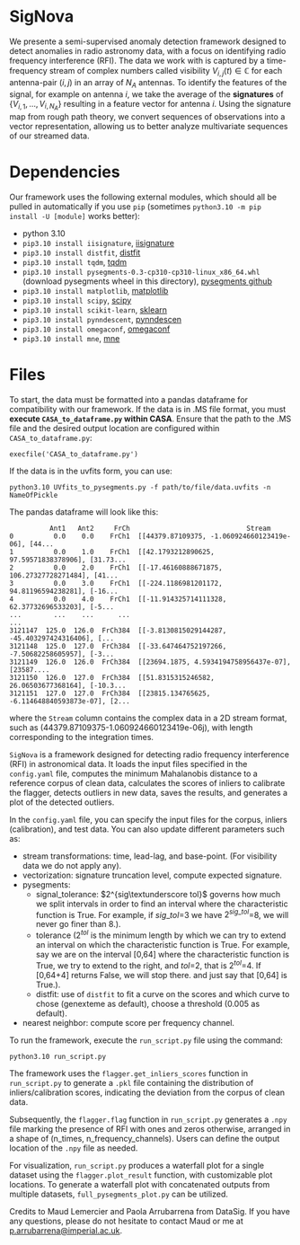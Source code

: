 # SigNova
We presente a semi-supervised anomaly detection framework designed to detect anomalies in radio astronomy data, with a focus on identifying radio frequency interference (RFI). The data we work with is captured by a time-frequency stream of complex numbers called visibility $V_{i,j}(t)\in\mathbb{C}$ for each antenna-pair $(i,j)$ in an array of $N_A$ antennas. To identify the features of the signal, for example on antenna $i$, we take the average of the **signatures** of $\{V_{i,1},\ldots,V_{i,N_A}\}$ resulting in a feature vector for antenna $i$. Using the signature map from rough path theory, we convert sequences of observations into a vector representation, allowing us to better analyze multivariate sequences of our streamed data.

# Dependencies
Our framework uses the following external modules, which should all be pulled in automatically if you use `pip` (sometimes `python3.10 -m pip install -U [module]` works better):
* python 3.10
* `pip3.10 install iisignature`, [iisignature](https://pypi.org/project/iisignature/) 
* `pip3.10 install distfit`, [distfit](https://pypi.org/project/distfit/)
* `pip3.10 install tqdm`, [tqdm](https://pypi.org/project/tqdm/)
* `pip3.10 install pysegments-0.3-cp310-cp310-linux_x86_64.whl` (download pysegments wheel in this directory), [pysegments github](https://github.com/datasig-ac-uk/pysegments)
* `pip3.10 install matplotlib`, [matplotlib](https://pypi.org/project/matplotlib/)
* `pip3.10 install scipy`, [scipy](https://pypi.org/project/scipy/)
* `pip3.10 install scikit-learn`, [sklearn](https://pypi.org/project/scikit-learn/)
* `pip3.10 install pynndescent`, [pynndescen](https://pypi.org/project/pynndescent/)
* `pip3.10 install omegaconf`, [omegaconf](https://pypi.org/project/omegaconf/)
* `pip3.10 install mne`, [mne](https://pypi.org/project/mne/)

# Files

To start, the data must be formatted into a pandas dataframe for compatibility with our framework. If the data is in .MS file format, you must **execute `CASA_to_dataframe.py` within CASA**. Ensure that the path to the .MS file and the desired output location are configured within `CASA_to_dataframe.py`:

```
execfile('CASA_to_dataframe.py')
```
If the data is in the uvfits form, you can use:
```
python3.10 UVfits_to_pysegments.py -f path/to/file/data.uvfits -n NameOfPickle
```

The pandas dataframe will look like this:

```
          Ant1   Ant2     FrCh                             Stream
0          0.0    0.0    FrCh1  [[44379.87109375, -1.060924660123419e-06], [44...
1          0.0    1.0    FrCh1  [[42.1793212890625, 97.59571838378906], [31.73...
2          0.0    2.0    FrCh1  [[-17.46160888671875, 106.27327728271484], [41...
3          0.0    3.0    FrCh1  [[-224.1186981201172, 94.81196594238281], [-16...
4          0.0    4.0    FrCh1  [[-11.914325714111328, 62.37732696533203], [-5...
...        ...    ...      ...                                                ...
3121147  125.0  126.0  FrCh384  [[-3.8130815029144287, -45.403297424316406], [...
3121148  125.0  127.0  FrCh384  [[-33.647464752197266, -7.50682258605957], [-3...
3121149  126.0  126.0  FrCh384  [[23694.1875, 4.5934194758956437e-07], [23587....
3121150  126.0  127.0  FrCh384  [[51.8315315246582, 26.06503677368164], [-10.3...
3121151  127.0  127.0  FrCh384  [[23815.134765625, -6.114648840593873e-07], [2...

```
where the `Stream` column contains the complex data in a 2D stream format, such as (44379.87109375-1.060924660123419e-06j), with length corresponding to the integration times.

`SigNova` is a framework designed for detecting radio frequency interference (RFI) in astronomical data. It loads the input files specified in the `config.yaml` file, computes the minimum Mahalanobis distance to a reference corpus of clean data, calculates the scores of inliers to calibrate the flagger, detects outliers in new data, saves the results, and generates a plot of the detected outliers. 

In the `config.yaml` file, you can specify the input files for the corpus, inliers (calibration), and test data. You can also update different parameters such as:
* stream transformations: time, lead-lag, and base-point. (For visibility data we do not apply any).
* vectorization: signature truncation level, compute expected signature.
* pysegments:
  * signal_tolerance: $2^{sig\textunderscore tol}$ governs how much we split intervals in order to find an interval where the characteristic function is True. For example, if $sig\_tol$=3 we have $2^{sig\_tol}$=8, we will never go finer than 8.).
  * tolerance ($2^{tol}$ is the minimum length by which we can try to extend an interval on which the characteristic function is True. For example, say we are on the interval [0,64] where the characteristic function is True, we try to extend to the right, and $tol$=2, that is $2^{tol}$=4. If [0,64+4] returns False, we will stop there. and just say that [0,64] is True.).
  * distfit: use of `distfit` to fit a curve on the scores and which curve to chose (genexteme as default), choose a threshold (0.005 as default).
* nearest neighbor: compute score per frequency channel.

To run the framework, execute the `run_script.py` file using the command: 

```
python3.10 run_script.py
```

The framework uses the `flagger.get_inliers_scores` function in `run_script.py` to generate a `.pkl` file containing the distribution of inliers/calibration scores, indicating the deviation from the corpus of clean data.

Subsequently, the `flagger.flag` function in `run_script.py` generates a `.npy` file marking the presence of RFI with ones and zeros otherwise, arranged in a shape of (n_times, n_frequency_channels). Users can define the output location of the `.npy` file as needed.

For visualization, `run_script.py` produces a waterfall plot for a single dataset using the `flagger.plot_result` function, with customizable plot locations. To generate a waterfall plot with concatenated outputs from multiple datasets, `full_pysegments_plot.py` can be utilized.


Credits to Maud Lemercier and Paola Arrubarrena from DataSig. If you have any questions, please do not hesitate to contact Maud or me at p.arrubarrena@imperial.ac.uk. 


